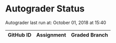 # Autograder Status
Autograder last run at: October 01, 2018 at 15:40

| GitHub ID | Assignment | Graded Branch |
|-----------|------------|---------------|
